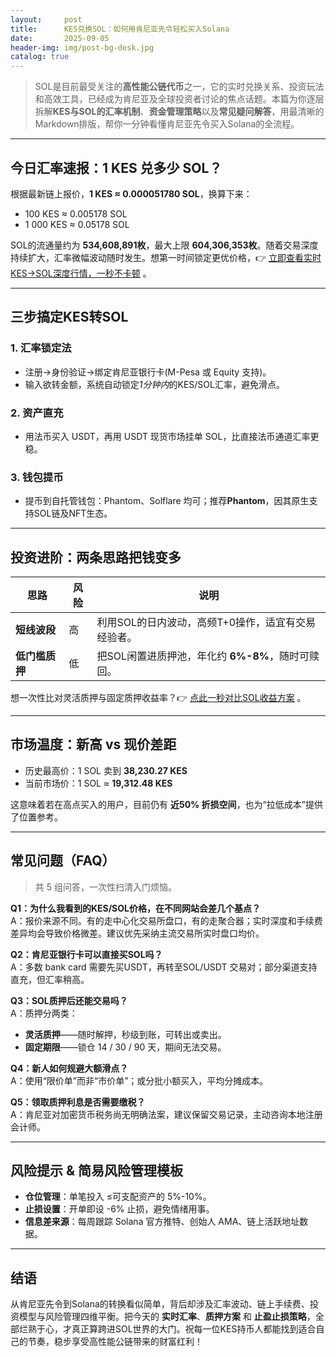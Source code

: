 ```yaml
---
layout:     post
title:      KES兑换SOL：如何用肯尼亚先令轻松买入Solana
date:       2025-09-05
header-img: img/post-bg-desk.jpg
catalog: true
---
```


> SOL是目前最受关注的**高性能公链代币**之一，它的实时兑换关系、投资玩法和高效工具，已经成为肯尼亚及全球投资者讨论的焦点话题。本篇为你逐层拆解**KES与SOL的汇率机制**、**资金管理策略**以及**常见疑问解答**，用最清晰的Markdown排版，帮你一分钟看懂肯尼亚先令买入Solana的全流程。

---

## 今日汇率速报：1 KES 兑多少 SOL？
根据最新链上报价，**1 KES ≈ 0.000051780 SOL**，换算下来：
- 100 KES ≈ 0.005178 SOL  
- 1 000 KES ≈ 0.05178 SOL  

SOL的流通量约为 **534,608,891枚**，最大上限 **604,306,353枚**。随着交易深度持续扩大，汇率微幅波动随时发生。想第一时间锁定更优价格，👉 [立即查看实时KES→SOL深度行情，一秒不卡顿](https://okxdog.com/) 。

---

## 三步搞定KES转SOL
### 1. 汇率锁定法
- 注册→身份验证→绑定肯尼亚银行卡(M-Pesa 或 Equity 支持)。
- 输入欲转金额，系统自动锁定*1分钟内*的KES/SOL汇率，避免滑点。

### 2. 资产直充
- 用法币买入 USDT，再用 USDT 现货市场挂单 SOL，比直接法币通道汇率更稳。

### 3. 钱包提币
- 提币到自托管钱包：Phantom、Solflare 均可；推荐**Phantom**，因其原生支持SOL链及NFT生态。

---

## 投资进阶：两条思路把钱变多
| 思路 | 风险 | 说明 |
|---|---|---|
| **短线波段** | 高 | 利用SOL的日内波动，高频T+0操作，适宜有交易经验者。 |
| **低门槛质押** | 低 | 把SOL闲置进质押池，年化约 **6%-8%**，随时可赎回。 |

想一次性比对灵活质押与固定质押收益率？👉 [点此一秒对比SOL收益方案](https://okxdog.com/) 。

---

## 市场温度：新高 vs 现价差距
- 历史最高价：1 SOL 卖到 **38,230.27 KES**  
- 当前市场价：1 SOL ≈ **19,312.48 KES**  

这意味着若在高点买入的用户，目前仍有 **近50% 折损空间**，也为“拉低成本”提供了位置参考。

---

## 常见问题（FAQ）
> 共 5 组问答，一次性扫清入门烦恼。  

**Q1：为什么我看到的KES/SOL价格，在不同网站会差几个基点？**  
A：报价来源不同。有的走中心化交易所盘口，有的走聚合器；实时深度和手续费差异均会导致价格微差。建议优先采纳主流交易所实时盘口均价。

**Q2：肯尼亚银行卡可以直接买SOL吗？**  
A：多数 bank card 需要先买USDT，再转至SOL/USDT 交易对；部分渠道支持直充，但汇率稍高。

**Q3：SOL质押后还能交易吗？**  
A：质押分两类：  
- **灵活质押**——随时解押，秒级到账，可转出或卖出。  
- **固定期限**——锁仓 14 / 30 / 90 天，期间无法交易。

**Q4：新人如何规避大额滑点？**  
A：使用“限价单”而非“市价单”；或分批小额买入，平均分摊成本。

**Q5：领取质押利息是否需要缴税？**  
A：肯尼亚对加密货币税务尚无明确法案，建议保留交易记录，主动咨询本地注册会计师。

---

## 风险提示 & 简易风险管理模板
- **仓位管理**：单笔投入 ≤可支配资产的 5%-10%。  
- **止损设置**：开单即设 -6% 止损，避免情绪用事。  
- **信息差来源**：每周跟踪 Solana 官方推特、创始人 AMA、链上活跃地址数据。  

---

## 结语
从肯尼亚先令到Solana的转换看似简单，背后却涉及汇率波动、链上手续费、投资模型与风险管理四维平衡。把今天的 **实时汇率**、**质押方案** 和 **止盈止损策略**，全部烂熟于心，才真正算跨进SOL世界的大门。祝每一位KES持币人都能找到适合自己的节奏，稳步享受高性能公链带来的财富红利！